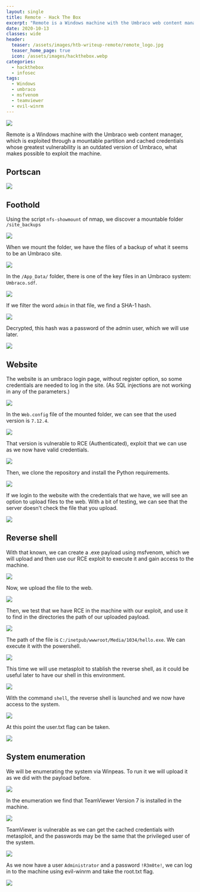 ```yaml
---
layout: single
title: Remote - Hack The Box
excerpt: "Remote is a Windows machine with the Umbraco web content manager, which is exploited through a mountable partition and cached credentials whose greatest vulnerability is an outdated version of Umbraco, what makes possible to exploit the machine."
date: 2020-10-13
classes: wide
header:
  teaser: /assets/images/htb-writeup-remote/remote_logo.jpg
  teaser_home_page: true
  icon: /assets/images/hackthebox.webp
categories:
  - hackthebox
  - infosec
tags:  
  - Windows
  - umbraco
  - msfvenom
  - teamviewer
  - evil-winrm
---
```


![](/assets/images/htb-writeup-remote/remote_logo.jpg)

Remote is a Windows machine with the Umbraco web content manager, which is exploited through a mountable partition and cached credentials whose greatest vulnerability is an outdated version of Umbraco, what makes possible to exploit the machine.

## Portscan

![](/assets/images/htb-writeup-remote/remote1.png)

## Foothold

Using the script `nfs-showmount` of nmap, we discover a mountable folder `/site_backups`

![](/assets/images/htb-writeup-remote/remote2.png)

When we mount the folder, we have the files of a backup of what it seems to be an Umbraco site.

![](/assets/images/htb-writeup-remote/remote3.png)

In the `/App_Data/` folder, there is one of the key files in an Umbraco system: `Umbraco.sdf`.

![](/assets/images/htb-writeup-remote/remote6.png)

If we filter the word `admin` in that file, we find a SHA-1 hash.

![](/assets/images/htb-writeup-remote/remote7.png)

Decrypted, this hash was a password of the admin user, which we will use later.

![](/assets/images/htb-writeup-remote/remote9.png)

## Website

The website is an umbraco login page, without register option, so some credentials are needed to log in the site. (As SQL injections are not working in any of the parameters.)

![](/assets/images/htb-writeup-remote/remote5.png)

In the `Web.config` file of the mounted folder, we can see that the used version is `7.12.4`.

![](/assets/images/htb-writeup-remote/remote4.png)

That version is vulnerable to RCE (Authenticated), exploit that we can use as we now have valid credentials.

![](/assets/images/htb-writeup-remote/remote10.png)

Then, we clone the repository and install the Python requirements.

![](/assets/images/htb-writeup-remote/remote11.png)

If we login to the website with the credentials that we have, we will see an option to upload files to the web. With a bit of testing, we can see that the server doesn't check the file that you upload.

![](/assets/images/htb-writeup-remote/remote13.png)

## Reverse shell

With that known, we can create a .exe payload using msfvenom, which we will upload and then use our RCE exploit to execute it and gain access to the machine.

![](/assets/images/htb-writeup-remote/remote12.png)

Now, we upload the file to the web.

![](/assets/images/htb-writeup-remote/remote14.png)

Then, we test that we have RCE in the machine with our exploit, and use it to find in the directories the path of our uploaded payload.

![](/assets/images/htb-writeup-remote/remote15.png)

The path of the file is `C:/inetpub/wwwroot/Media/1034/hello.exe`. We can execute it with the powershell.

![](/assets/images/htb-writeup-remote/remote19.png)

This time we will use metasploit to stablish the reverse shell, as it could be useful later to have our shell in this environment.

![](/assets/images/htb-writeup-remote/remote20.png)

With the command `shell`, the reverse shell is launched and we now have access to the system.

![](/assets/images/htb-writeup-remote/remote21.png)

At this point the user.txt flag can be taken.

![](/assets/images/htb-writeup-remote/remote22.png)

## System enumeration

We will be enumerating the system via Winpeas. To run it we will upload it as we did with the payload before.

![](/assets/images/htb-writeup-remote/remote26.png)

In the enumeration we find that TeamViewer Version 7 is installed in the machine.

![](/assets/images/htb-writeup-remote/remote27.png)

TeamViewer is vulnerable as we can get the cached credentials with metasploit, and the passwords may be the same that the privileged user of the system.

![](/assets/images/htb-writeup-remote/remote28.png)

As we now have a user `Administrator` and a password `!R3m0te!`, we can log in to the machine using evil-winrm and take the root.txt flag.

![](/assets/images/htb-writeup-remote/remote29.png)

